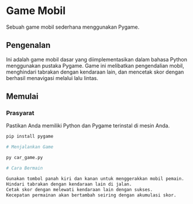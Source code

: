 # Game Mobil

Sebuah game mobil sederhana menggunakan Pygame.

## Pengenalan

Ini adalah game mobil dasar yang diimplementasikan dalam bahasa Python menggunakan pustaka Pygame. Game ini melibatkan pengendalian mobil, menghindari tabrakan dengan kendaraan lain, dan mencetak skor dengan berhasil menavigasi melalui lalu lintas.

## Memulai

### Prasyarat

Pastikan Anda memiliki Python dan Pygame terinstal di mesin Anda.

```bash
pip install pygame

# Menjalankan Game

py car_game.py

# Cara Bermain

Gunakan tombol panah kiri dan kanan untuk menggerakkan mobil pemain.
Hindari tabrakan dengan kendaraan lain di jalan.
Cetak skor dengan melewati kendaraan lain dengan sukses.
Kecepatan permainan akan bertambah seiring dengan akumulasi skor.
